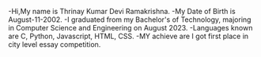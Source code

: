 -Hi,My name is Thrinay Kumar Devi Ramakrishna.
-My Date of Birth is August-11-2002.
-I graduated from my Bachelor's of Technology, majoring in Computer Science and Engineering on August 2023.
-Languages known are C, Python, Javascript, HTML, CSS.
-MY achieve are I got first place in city level essay competition.
